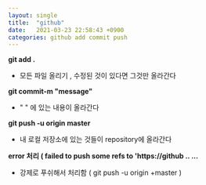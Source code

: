 ```yaml
---
layout: single
title:  "github"
date:   2021-03-23 22:58:43 +0900
categories: github add commit push
---
```


**git add .**
* 모든 파일 올리기 , 수정된 것이 있다면 그것만 올라간다

**git commit-m "message"**
* " " 에 있는 내용이 올라간다 

**git push -u origin master**
* 내 로컬 저장소에 있는 것들이 repository에 올라간다

**error 처리  ( failed to push some refs to 'https://github .. ...**
* 강제로 푸쉬해서 처리함 ( git push -u origin +master )
